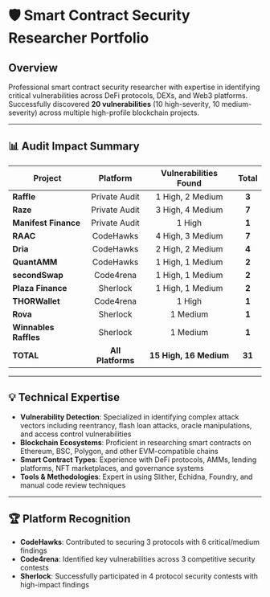 

# 🛡️ Smart Contract Security Researcher Portfolio

## Overview
Professional smart contract security researcher with expertise in identifying critical vulnerabilities across DeFi protocols, DEXs, and Web3 platforms. Successfully discovered **20 vulnerabilities** (10 high-severity, 10 medium-severity) across multiple high-profile blockchain projects.

---

## 📊 Audit Impact Summary
| Project              | Platform       | Vulnerabilities Found | Total |
|----------------------|:---------------:|:---------------------:|:-----:|
| **Raffle**           | Private Audit   | 1 High, 2 Medium      | **3** |
| **Raze**             | Private Audit   | 3 High, 4 Medium      | **7** |
| **Manifest Finance** | Private Audit   | 1 High                | **1** |
| **RAAC**             | CodeHawks       | 4 High, 3 Medium      | **7** |
| **Dria**             | CodeHawks       | 2 High, 2 Medium      | **4** |
| **QuantAMM**         | CodeHawks       | 1 High, 1 Medium      | **2** |
| **secondSwap**       | Code4rena       | 1 High, 1 Medium      | **2** |
| **Plaza Finance**    | Sherlock        | 1 High, 1 Medium      | **2** |
| **THORWallet**       | Code4rena       | 1 High                | **1** |
| **Rova**             | Sherlock        | 1 Medium              | **1** |
| **Winnables Raffles**| Sherlock        | 1 Medium              | **1** |
| **TOTAL**            | **All Platforms** | **15 High, 16 Medium** | **31** |


---

## 💡 Technical Expertise

- **Vulnerability Detection**: Specialized in identifying complex attack vectors including reentrancy, flash loan attacks, oracle manipulations, and access control vulnerabilities
- **Blockchain Ecosystems**: Proficient in researching smart contracts on Ethereum, BSC, Polygon, and other EVM-compatible chains
- **Smart Contract Types**: Experience with DeFi protocols, AMMs, lending platforms, NFT marketplaces, and governance systems
- **Tools & Methodologies**: Expert in using Slither, Echidna, Foundry, and manual code review techniques

---

## 🏆 Platform Recognition

- **CodeHawks**: Contributed to securing 3 protocols with 6 critical/medium findings
- **Code4rena**: Identified key vulnerabilities across 3 competitive security contests
- **Sherlock**: Successfully participated in 4 protocol security contests with high-impact findings

